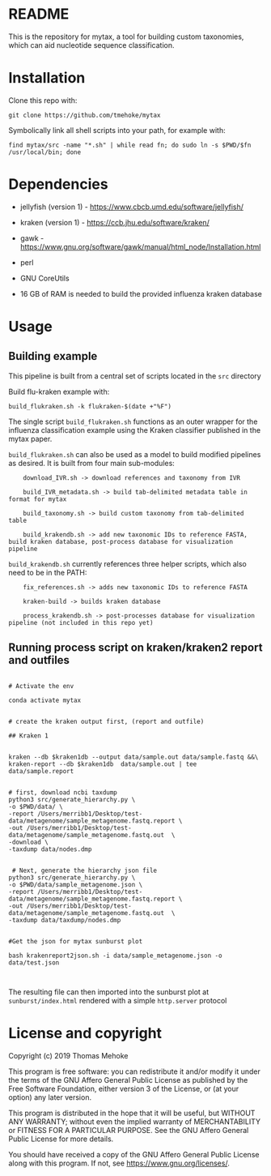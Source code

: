 # README

This is the repository for mytax, a tool for building custom taxonomies, which can aid nucleotide sequence classification.

# Installation

Clone this repo with:

`git clone https://github.com/tmehoke/mytax`

Symbolically link all shell scripts into your path, for example with:

`find mytax/src -name "*.sh" | while read fn; do sudo ln -s $PWD/$fn /usr/local/bin; done`

# Dependencies

 - jellyfish (version 1) - https://www.cbcb.umd.edu/software/jellyfish/
 - kraken (version 1) - https://ccb.jhu.edu/software/kraken/
 - gawk - https://www.gnu.org/software/gawk/manual/html_node/Installation.html
 - perl
 - GNU CoreUtils

 - 16 GB of RAM is needed to build the provided influenza kraken database

# Usage

## Building example

This pipeline is built from a central set of scripts located in the `src` directory

Build flu-kraken example with:

`build_flukraken.sh -k flukraken-$(date +"%F")`

The single script `build_flukraken.sh` functions as an outer wrapper for the influenza classification example using the Kraken classifier published in the mytax paper.


`build_flukraken.sh` can also be used as a model to build modified pipelines as desired.  It is built from four main sub-modules:
```
	download_IVR.sh -> download references and taxonomy from IVR

	build_IVR_metadata.sh -> build tab-delimited metadata table in format for mytax

	build_taxonomy.sh -> build custom taxonomy from tab-delimited table

	build_krakendb.sh -> add new taxonomic IDs to reference FASTA, build kraken database, post-process database for visualization pipeline
```

`build_krakendb.sh` currently references three helper scripts, which also need to be in the PATH:
```
	fix_references.sh -> adds new taxonomic IDs to reference FASTA

	kraken-build -> builds kraken database

	process_krakendb.sh -> post-processes database for visualization pipeline (not included in this repo yet)
```

## Running process script on kraken/kraken2 report and outfiles

```

# Activate the env 

conda activate mytax 


# create the kraken output first, (report and outfile)

## Kraken 1 


kraken --db $kraken1db --output data/sample.out data/sample.fastq &&\
kraken-report --db $kraken1db  data/sample.out | tee  data/sample.report


# first, download ncbi taxdump
python3 src/generate_hierarchy.py \
-o $PWD/data/ \       
-report /Users/merribb1/Desktop/test-data/metagenome/sample_metagenome.fastq.report \
-out /Users/merribb1/Desktop/test-data/metagenome/sample_metagenome.fastq.out  \
-download \
-taxdump data/nodes.dmp  


 # Next, generate the hierarchy json file
python3 src/generate_hierarchy.py \
-o $PWD/data/sample_metagenome.json \
-report /Users/merribb1/Desktop/test-data/metagenome/sample_metagenome.fastq.report \
-out /Users/merribb1/Desktop/test-data/metagenome/sample_metagenome.fastq.out  \
-taxdump data/taxdump/nodes.dmp


#Get the json for mytax sunburst plot 

bash krakenreport2json.sh -i data/sample_metagenome.json -o data/test.json



```

The resulting file can then imported into the sunburst plot at `sunburst/index.html` rendered with a simple `http.server` protocol 

# License and copyright

Copyright (c) 2019 Thomas Mehoke

This program is free software: you can redistribute it and/or modify
it under the terms of the GNU Affero General Public License as
published by the Free Software Foundation, either version 3 of the
License, or (at your option) any later version.

This program is distributed in the hope that it will be useful,
but WITHOUT ANY WARRANTY; without even the implied warranty of
MERCHANTABILITY or FITNESS FOR A PARTICULAR PURPOSE.  See the
GNU Affero General Public License for more details.

You should have received a copy of the GNU Affero General Public License
along with this program.  If not, see <https://www.gnu.org/licenses/>.
